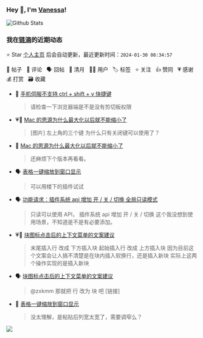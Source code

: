 ### Hey 👋, I'm [Vanessa](http://vanessa.b3log.org/)!

![Github Stats](https://github-readme-stats.vercel.app/api?username=Vanessa219&show_icons=true)

<!--events start -->

### 我在[链滴](https://ld246.com)的近期动态

⭐️ Star [个人主页](https://github.com/Vanessa219/Vanessa219) 后会自动更新，最近更新时间：`2024-01-30 08:34:57`

📝 帖子 &nbsp; 💬 评论 &nbsp; 🗣 回帖 &nbsp; 🌙 清月 &nbsp; 👨‍💻 用户 &nbsp; 🏷️ 标签 &nbsp; ⭐️ 关注 &nbsp; 👍 赞同 &nbsp; 💗 感谢 &nbsp; 💰 打赏 &nbsp; 🗃 收藏

* 💬 [手机伺服不支持 ctrl + shift + v 快捷键](https://ld246.com/article/1706426121675/comment/1706496223600#comments)

  > 请检查一下浏览器端是不是没有剪切板权限
* 💗📝 [Mac 的思源为什么最大化以后就不能缩小了](https://ld246.com/article/1706433678577)

  > [图片] 左上角的三个键 为什么只有关闭键可以使用了？
* 💬 [Mac 的思源为什么最大化以后就不能缩小了](https://ld246.com/article/1706433678577/comment/1706453283812#comments)

  > 还麻烦下个版本再看看。
* 🗣 [表格一键缩放到窗口显示](https://ld246.com/article/1706314809821/comment/1706331478026#comments)

  > 可以用楼下的插件试试
* 🗣 [功能请求：插件系统 api 增加 开 / 关 / 切换 全局只读模式](https://ld246.com/article/1706274210261/comment/1706366991738#comments)

  > 只读可以使用 API， 插件系统 api 增加 开 / 关 / 切换 这个我没想到使用场景，不知道是不是有必要添加。
* 💗📝 [块图标点击后的上下文菜单的文案建议](https://ld246.com/article/1705563034793)

  > 末尾插入行 改成 下方插入块 起始插入行 改成 上方插入块 因为目前这个文案会让人搞不清楚是在块内插入软换行，还是插入新块 实际上这两个操作实现的是插入新块
* 🗣 [块图标点击后的上下文菜单的文案建议](https://ld246.com/article/1705563034793/comment/1706357374199#comments)

  > @zxkmm 那就把 行 改为 块 吧 [链接]
* 💬 [表格一键缩放到窗口显示](https://ld246.com/article/1706314809821/comment/1706323925237#comments)

  > 没太理解，是粘贴后列宽太宽了，需要调窄么？


<!--events end -->

<a title="Hits" target="_blank" href="https://github.com/Vanessa219/Vanessa219"><img src="https://hits.b3log.org/Vanessa219/Vanessa219.svg"></a>
